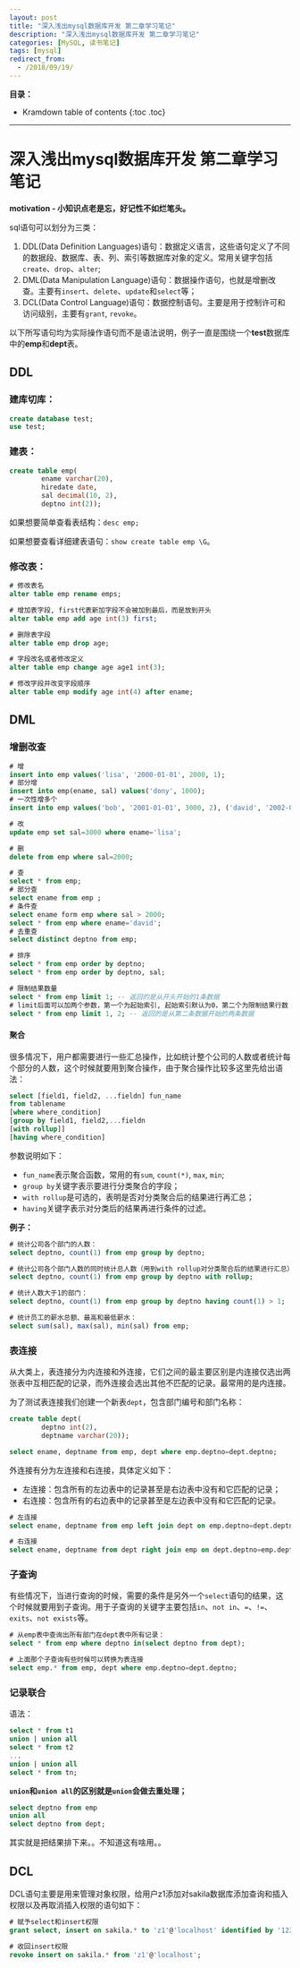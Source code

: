 ```yaml
---
layout: post
title: "深入浅出mysql数据库开发 第二章学习笔记"
description: "深入浅出mysql数据库开发 第二章学习笔记"
categories: [MySQL, 读书笔记]
tags: [mysql]
redirect_from:
  - /2018/09/19/
---
```


**目录：**
* Kramdown table of contents
{:toc .toc}
* * * 
# 深入浅出mysql数据库开发 第二章学习笔记
**motivation - 小知识点老是忘，好记性不如烂笔头。**

sql语句可以划分为三类：
1. DDL(Data Definition Languages)语句：数据定义语言，这些语句定义了不同的数据段、数据库、表、列、索引等数据库对象的定义。常用关键字包括`create`、`drop`、`alter`;
2. DML(Data Manipulation Language)语句：数据操作语句，也就是增删改查。主要有`insert`、`delete`、`update`和`select`等；
3. DCL(Data Control Language)语句：数据控制语句。主要是用于控制许可和访问级别，主要有`grant`, `revoke`。

以下所写语句均为实际操作语句而不是语法说明，例子一直是围绕一个**test**数据库中的**emp**和**dept**表。

## DDL
### 建库切库：
```sql
create database test;
use test;
```

### 建表：
```sql
create table emp(
        ename varchar(20),
        hiredate date,
        sal decimal(10, 2),
        deptno int(2));
```

如果想要简单查看表结构：`desc emp;`

如果想要查看详细建表语句：`show create table emp \G`。

### 修改表：

```sql
# 修改表名
alter table emp rename emps;

# 增加表字段, first代表新加字段不会被加到最后，而是放到开头
alter table emp add age int(3) first;

# 删除表字段
alter table emp drop age;

# 字段改名或者修改定义
alter table emp change age age1 int(3);

# 修改字段并改变字段顺序
alter table emp modify age int(4) after ename;
```

## DML
### 增删改查
```sql
# 增
insert into emp values('lisa', '2000-01-01', 2000, 1);
# 部分增
insert into emp(ename, sal) values('dony', 1000);
# 一次性增多个
insert into emp values('bob', '2001-01-01', 3000, 2), ('david', '2002-01-01', 1000, 4);

# 改
update emp set sal=3000 where ename='lisa';

# 删
delete from emp where sal=2000;

# 查
select * from emp;
# 部分查
select ename from emp ;
# 条件查
select ename form emp where sal > 2000;
select * from emp where ename='david';
# 去重查
select distinct deptno from emp;

# 排序
select * from emp order by deptno;
select * from emp order by deptno, sal;

# 限制结果数量
select * from emp limit 1; -- 返回的是从开头开始的1条数据
# limit后面可以加两个参数，第一个为起始索引, 起始索引默认为0，第二个为限制结果行数
select * from emp limit 1, 2; -- 返回的是从第二条数据开始的两条数据
```

#### 聚合
很多情况下，用户都需要进行一些汇总操作，比如统计整个公司的人数或者统计每个部分的人数，这个时候就要用到聚合操作，由于聚合操作比较多这里先给出语法：

```sql
select [field1, field2, ...fieldn] fun_name
from tablename
[where where_condition]
[group by field1, field2,...fieldn
[with rollup]]
[having where_condition]
```
参数说明如下：
* `fun_name`表示聚合函数，常用的有`sum`, `count(*)`, `max`, `min`;
* `group by`关键字表示要进行分类聚合的字段；
* `with rollup`是可选的，表明是否对分类聚合后的结果进行再汇总；
* `having`关键字表示对分类后的结果再进行条件的过滤。

**例子：**
```sql
# 统计公司各个部门的人数：
select deptno, count(1) from emp group by deptno;

# 统计公司各个部门人数的同时统计总人数（用到with rollup对分类聚合后的结果进行汇总）
select deptno, count(1) from emp group by deptno with rollup;

# 统计人数大于1的部门：
select deptno, count(1) from emp group by deptno having count(1) > 1;

# 统计员工的薪水总额、最高和最低薪水：
select sum(sal), max(sal), min(sal) from emp;
```

### 表连接
从大类上，表连接分为内连接和外连接，它们之间的最主要区别是内连接仅选出两张表中互相匹配的记录，而外连接会选出其他不匹配的记录。最常用的是内连接。

为了测试表连接我们创建一个新表`dept`，包含部门编号和部门名称：
```sql
create table dept(
        deptno int(2),
        deptname varchar(20));
```

```sql
select ename, deptname from emp, dept where emp.deptno=dept.deptno;
```

外连接有分为左连接和右连接，具体定义如下：
* 左连接：包含所有的左边表中的记录甚至是右边表中没有和它匹配的记录；
* 右连接：包含所有的右边表中的记录甚至是左边表中没有和它匹配的记录。

```sql
# 左连接
select ename, deptname from emp left join dept on emp.deptno=dept.deptno;

# 右连接
select ename, deptname from dept right join emp on dept.deptno=emp.deptno;
```

### 子查询
有些情况下，当进行查询的时候，需要的条件是另外一个`select`语句的结果，这个时候就要用到子查询。用于子查询的关键字主要包括`in`、`not in`、`=`、`!=`、`exits`、`not exists`等。

```sql
# 从emp表中查询出所有部门在dept表中所有记录：
select * from emp where deptno in(select deptno from dept);

# 上面那个子查询有些时候可以转换为表连接
select emp.* from emp, dept where emp.deptno=dept.deptno;
```
### 记录联合
语法：
```sql
select * from t1
union | union all
select * from t2
...
union | union all
select * from tn;
```

**`union`和`union all`的区别就是`union`会做去重处理；**

```sql
select deptno from emp
union all
select deptno from dept;
```

其实就是把结果排下来。。不知道这有啥用。。

## DCL
DCL语句主要是用来管理对象权限，给用户z1添加对sakila数据库添加查询和插入权限以及再取消插入权限的语句如下：

```sql
# 赋予select和insert权限
grant select, insert on sakila.* to 'z1'@'localhost' identified by '123';

# 收回insert权限
revoke insert on sakila.* from 'z1'@'localhost';
```

